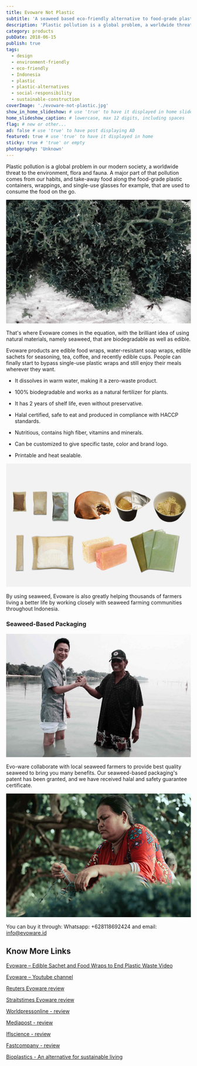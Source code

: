 ```yaml
---
title: Evoware Not Plastic
subtitle: 'A seaweed based eco-friendly alternative to food-grade plastic. And you can eat it.'
description: 'Plastic pollution is a global problem, a worldwide threat to the environment, flora and fauna. A major part of that pollution comes from our habits...'
category: products
pubDate: 2018-06-15
publish: true
tags:
  - design
  - environment-friendly
  - eco-friendly
  - Indonesia
  - plastic
  - plastic-alternatives
  - social-responsibility
  - sustainable-construction
coverImage: './evoware-not-plastic.jpg'
show_in_home_slideshow: # use 'true' to have it displayed in home slideshow
home_slideshow_caption: # lowercase, max 12 digits, including spaces
flag: # new or other...
ad: false # use 'true' to have post displaying AD
featured: true # use 'true' to have it displayed in home
sticky: true # 'true' or empty
photography: 'Unknown'
---
```


Plastic pollution is a global problem in our modern society, a worldwide threat to the environment, flora and fauna. A major part of that pollution comes from our habits, and take-away food along the food-grade plastic containers, wrappings, and single-use glasses for example, that are used to consume the food on the go.

![Evoware use seaweed](./evoware-not-plastic-02.jpg)

That's where Evoware comes in the equation, with the brilliant idea of using natural materials, namely seaweed, that are biodegradable as well as edible.

Evoware products are edible food wraps, water-resistant soap wraps, edible sachets for seasoning, tea, coffee, and recently edible cups. People can finally start to bypass single-use plastic wraps and still enjoy their meals wherever they want.

- It dissolves in warm water, making it a zero-waste product.

- 100% biodegradable and works as a natural fertilizer for plants.

- It has 2 years of shelf life, even without preservative.

- Halal certified, safe to eat and produced in compliance with HACCP standards.

- Nutritious, contains high fiber, vitamins and minerals.

- Can be customized to give specific taste, color and brand logo.

- Printable and heat sealable.

![Evoware turn seaweed into different kinds of packaging](./evoware-not-plastic-03.jpg)

By using seaweed, Evoware is also greatly helping thousands of farmers living a better life by working closely with seaweed farming communities throughout Indonesia.

### Seaweed-Based Packaging

![seaweed farming is spread all over Indonesia, a country of more than 18.000 islands](./evoware-not-plastic-04.jpg)

Evo-ware collaborate with local seaweed farmers to provide best quality seaweed to bring you many benefits. Our seaweed-based packaging's patent has been granted, and we have received halal and safety guarantee certificate.

![Seaweed farming is the practice of cultivating and harvesting seaweed](./evoware-not-plastic-05.jpg)

You can buy it through: Whatsapp: +628118692424 and email: [info@evoware.id](info@evoware.id)

## Know More Links

[Evoware – Edible Sachet and Food Wraps to End Plastic Waste Video](https://youtu.be/24T6ruz1GhU)

[Evoware – Youtube channel](https://www.youtube.com/channel/UCBN9aRJfC-bI-f3ll4abZaQ/videos)

[Reuters Evoware review](https://www.reuters.com/article/us-indonesia-evoware/indonesian-startup-wages-war-on-plastic-with-edible-seaweed-cups-idUSKBN1DN0XA)

[Straitstimes Evoware review](https://www.straitstimes.com/asia/se-asia/indonesian-startup-wages-war-on-plastic-with-edible-seaweed-cups)

[Worldpressonline - review ](http://www.worldpressonline.com/PressRelease/asian-summit-tackles-sustainable-packaging-and-ingredients-62310.html)

[Mediapost - review](https://www.mediapost.com/publications/article/319918/packaging-our-future-4-product-packaging-designs.html)

[Iflscience - review](http://www.iflscience.com/environment/this-seaweedbased-edible-packaging-could-help-save-our-seas/)

[Fastcompany - review](https://www.fastcompany.com/40477587/instead-of-throwing-out-this-plastic-wrapper-you-eat-it)

[Bioplastics - An alternative for sustainable living](https://advancebioplast.com/)
